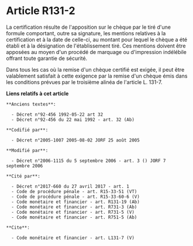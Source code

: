 # Article R131-2

La certification résulte de l'apposition sur le chèque par le tiré d'une formule comportant, outre sa signature, les mentions
relatives à la certification et à la date de celle-ci, au montant pour lequel le chèque a été établi et à la désignation de
l'établissement tiré. Ces mentions doivent être apposées au moyen d'un procédé de marquage ou d'impression indélébile offrant
toute garantie de sécurité. 

Dans tous les cas où la remise d'un chèque certifié est exigée, il peut être valablement satisfait à cette exigence par la
remise d'un chèque émis dans les conditions prévues par le troisième alinéa de l'article L. 131-7.

**Liens relatifs à cet article**

	**Anciens textes**:

	  - Décret n°92-456 1992-05-22 art 32
	  - Décret n°92-456 du 22 mai 1992 - art. 32 (Ab)

	**Codifié par**:

	  - Décret n°2005-1007 2005-08-02 JORF 25 août 2005

	**Modifié par**:

	  - Décret n°2006-1115 du 5 septembre 2006 - art. 3 () JORF 7 septembre 2006

	**Cité par**:

	  - Décret n°2017-660 du 27 avril 2017 - art. 1
	  - Code de procédure pénale - art. R15-33-51 (VT)
	  - Code de procédure pénale - art. R15-33-60-6 (V)
	  - Code monétaire et financier - art. R131-19 (Ab)
	  - Code monétaire et financier - art. R731-3 (Ab)
	  - Code monétaire et financier - art. R731-5 (V)
	  - Code monétaire et financier - art. R751-5 (Ab)

	**Cite**:

	  - Code monétaire et financier - art. L131-7 (V)
